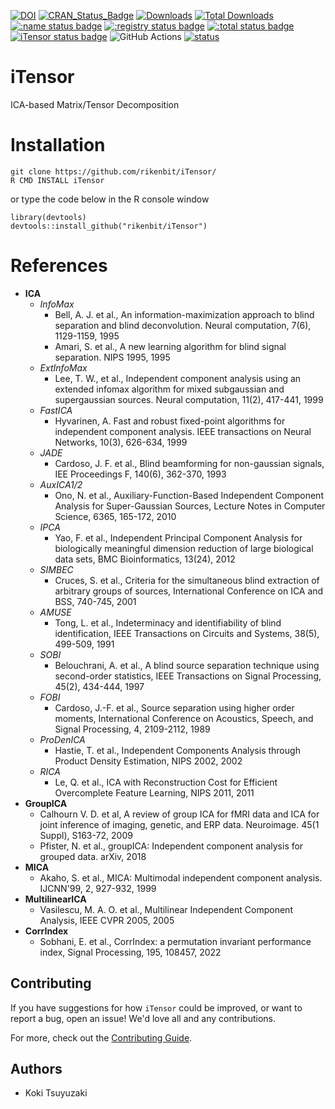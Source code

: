 [![DOI](https://zenodo.org/badge/402303422.svg)](https://zenodo.org/badge/latestdoi/402303422)
[![CRAN_Status_Badge](http://www.r-pkg.org/badges/version/iTensor)](
https://cran.r-project.org/package=iTensor)
[![Downloads](https://cranlogs.r-pkg.org/badges/iTensor)](https://CRAN.R-project.org/package=iTensor)
[![Total Downloads](https://cranlogs.r-pkg.org/badges/grand-total/iTensor?color=orange)](https://CRAN.R-project.org/package=iTensor)
[![:name status badge](https://rikenbit.r-universe.dev/badges/:name)](https://rikenbit.r-universe.dev)
[![:registry status badge](https://rikenbit.r-universe.dev/badges/:registry)](https://rikenbit.r-universe.dev)
[![:total status badge](https://rikenbit.r-universe.dev/badges/:total)](https://rikenbit.r-universe.dev)
[![iTensor status badge](https://rikenbit.r-universe.dev/badges/iTensor)](https://rikenbit.r-universe.dev)
![GitHub Actions](https://github.com/rikenbit/iTensor/actions/workflows/build_test_push.yml/badge.svg)
[![status](https://joss.theoj.org/papers/cffccfbad7fc8bda9395e429c3c6f35d/status.svg)](https://joss.theoj.org/papers/cffccfbad7fc8bda9395e429c3c6f35d)

# iTensor
ICA-based Matrix/Tensor Decomposition

Installation
======
~~~~
git clone https://github.com/rikenbit/iTensor/
R CMD INSTALL iTensor
~~~~
or type the code below in the R console window
~~~~
library(devtools)
devtools::install_github("rikenbit/iTensor")
~~~~

References
======
- **ICA**
  - *InfoMax*
    - Bell, A. J. et al., An information-maximization approach to blind separation and blind deconvolution. Neural computation, 7(6), 1129-1159, 1995
    - Amari, S. et al., A new learning algorithm for blind signal separation. NIPS 1995, 1995
  - *ExtInfoMax*
    - Lee, T. W., et al., Independent component analysis using an extended infomax algorithm for mixed subgaussian and supergaussian sources. Neural computation, 11(2), 417-441, 1999
  - *FastICA*
    - Hyvarinen, A. Fast and robust fixed-point algorithms for independent component analysis. IEEE transactions on Neural Networks, 10(3), 626-634, 1999
  - *JADE*
    - Cardoso, J. F. et al., Blind beamforming for non-gaussian signals, IEE Proceedings F, 140(6), 362-370, 1993
  - *AuxICA1/2*
    - Ono, N. et al., Auxiliary-Function-Based Independent Component Analysis for Super-Gaussian Sources, Lecture Notes in Computer Science, 6365, 165-172, 2010
  - *IPCA*
    - Yao, F. et al., Independent Principal Component Analysis for biologically meaningful dimension reduction of large biological data sets, BMC Bioinformatics, 13(24), 2012
  - *SIMBEC*
    - Cruces, S. et al., Criteria for the simultaneous blind extraction of arbitrary groups of sources, International Conference on ICA and BSS, 740-745, 2001
  - *AMUSE*
    - Tong, L. et al., Indeterminacy and identifiability of blind identification, IEEE Transactions on Circuits and Systems, 38(5), 499-509, 1991
  - *SOBI*
    - Belouchrani, A. et al., A blind source separation technique using second-order statistics, IEEE Transactions on Signal Processing, 45(2), 434-444, 1997
  - *FOBI*
    - Cardoso, J.-F. et al., Source separation using higher order moments, International Conference on Acoustics, Speech, and Signal Processing, 4, 2109-2112, 1989
  - *ProDenICA*
    - Hastie, T. et al.,  Independent Components Analysis through Product Density Estimation, NIPS 2002, 2002
  - *RICA*
    - Le, Q. et al., ICA with Reconstruction Cost for Efficient Overcomplete Feature Learning, NIPS 2011, 2011
- **GroupICA**
  - Calhourn V. D. et al, A review of group ICA for fMRI data and ICA for joint inference of imaging, genetic, and ERP data. Neuroimage. 45(1 Suppl), S163-72, 2009
  - Pfister, N. et al., groupICA: Independent component analysis for grouped data. arXiv, 2018
- **MICA**
  - Akaho, S. et al., MICA: Multimodal independent component analysis. IJCNN'99, 2, 927-932, 1999
- **MultilinearICA**
  - Vasilescu, M. A. O. et al., Multilinear Independent Component Analysis, IEEE CVPR 2005, 2005
- **CorrIndex**
  - Sobhani, E. et al., CorrIndex: a permutation invariant performance index, Signal Processing, 195, 108457, 2022

## Contributing

If you have suggestions for how `iTensor` could be improved, or want to report a bug, open an issue! We'd love all and any contributions.

For more, check out the [Contributing Guide](CONTRIBUTING.md).

## Authors
- Koki Tsuyuzaki
